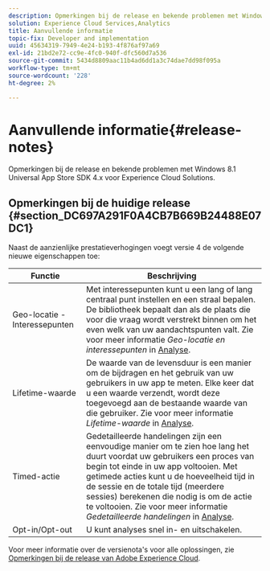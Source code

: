 ```yaml
---
description: Opmerkingen bij de release en bekende problemen met Windows 8.1 Universal App Store SDK 4.x voor Experience Cloud Solutions.
solution: Experience Cloud Services,Analytics
title: Aanvullende informatie
topic-fix: Developer and implementation
uuid: 45634319-7949-4e24-b193-4f876af97a69
exl-id: 21bd2e72-cc9e-4fc0-940f-dfc560d7a536
source-git-commit: 5434d8809aac11b4ad6dd1a3c74dae7dd98f095a
workflow-type: tm+mt
source-wordcount: '228'
ht-degree: 2%

---
```


# Aanvullende informatie{#release-notes}

Opmerkingen bij de release en bekende problemen met Windows 8.1 Universal App Store SDK 4.x voor Experience Cloud Solutions.

## Opmerkingen bij de huidige release {#section_DC697A291F0A4CB7B669B24488E07DC1}

Naast de aanzienlijke prestatieverhogingen voegt versie 4 de volgende nieuwe eigenschappen toe:

| Functie | Beschrijving |
|--- |--- |
| Geo-locatie - Interessepunten | Met interessepunten kunt u een lang of lang centraal punt instellen en een straal bepalen. De bibliotheek bepaalt dan als de plaats die voor die vraag wordt verstrekt binnen om het even welk van uw aandachtspunten valt. Zie voor meer informatie *Geo-locatie en interessepunten* in [Analyse](/help/windows-appstore/analytics/analytics.md). |
| Lifetime-waarde | De waarde van de levensduur is een manier om de bijdragen en het gebruik van uw gebruikers in uw app te meten. Elke keer dat u een waarde verzendt, wordt deze toegevoegd aan de bestaande waarde van die gebruiker.  Zie voor meer informatie *Lifetime-waarde* in [Analyse](/help/windows-appstore/analytics/analytics.md). |
| Timed-actie | Gedetailleerde handelingen zijn een eenvoudige manier om te zien hoe lang het duurt voordat uw gebruikers een proces van begin tot einde in uw app voltooien. Met getimede acties kunt u de hoeveelheid tijd in de sessie en de totale tijd (meerdere sessies) berekenen die nodig is om de actie te voltooien. Zie voor meer informatie *Gedetailleerde handelingen* in [Analyse](/help/windows-appstore/analytics/analytics.md). |
| Opt-in/Opt-out | U kunt analyses snel in- en uitschakelen. |

Voor meer informatie over de versienota&#39;s voor alle oplossingen, zie [Opmerkingen bij de release van Adobe Experience Cloud](https://experienceleague.adobe.com/docs/release-notes/experience-cloud/current.html).
